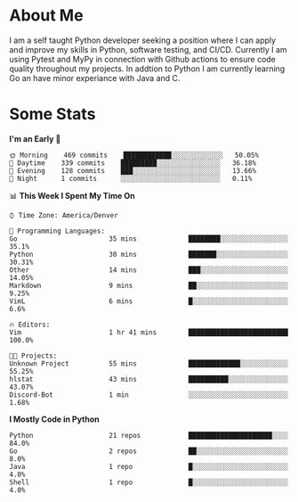 # About Me
  I am a self taught Python developer seeking a position where I can apply and improve my skills in Python, software testing, and CI/CD. Currently I am using Pytest and MyPy in connection with Github actions to ensure code quality throughout my projects. In addtion to Python I am currently learning Go an have minor experiance with Java and C.
  
 # Some Stats
  
<!--START_SECTION:waka-->
**I'm an Early 🐤** 

```text
🌞 Morning    469 commits    ████████████░░░░░░░░░░░░░   50.05% 
🌆 Daytime    339 commits    █████████░░░░░░░░░░░░░░░░   36.18% 
🌃 Evening    128 commits    ███░░░░░░░░░░░░░░░░░░░░░░   13.66% 
🌙 Night      1 commits      ░░░░░░░░░░░░░░░░░░░░░░░░░   0.11%

```


📊 **This Week I Spent My Time On** 

```text
⌚︎ Time Zone: America/Denver

💬 Programming Languages: 
Go                       35 mins             ████████░░░░░░░░░░░░░░░░░   35.1% 
Python                   30 mins             ███████░░░░░░░░░░░░░░░░░░   30.31% 
Other                    14 mins             ███░░░░░░░░░░░░░░░░░░░░░░   14.05% 
Markdown                 9 mins              ██░░░░░░░░░░░░░░░░░░░░░░░   9.25% 
VimL                     6 mins              █░░░░░░░░░░░░░░░░░░░░░░░░   6.6%

🔥 Editors: 
Vim                      1 hr 41 mins        █████████████████████████   100.0%

🐱‍💻 Projects: 
Unknown Project          55 mins             █████████████░░░░░░░░░░░░   55.25% 
hlstat                   43 mins             ██████████░░░░░░░░░░░░░░░   43.07% 
Discord-Bot              1 min               ░░░░░░░░░░░░░░░░░░░░░░░░░   1.68%

```

**I Mostly Code in Python** 

```text
Python                   21 repos            █████████████████████░░░░   84.0% 
Go                       2 repos             ██░░░░░░░░░░░░░░░░░░░░░░░   8.0% 
Java                     1 repo              █░░░░░░░░░░░░░░░░░░░░░░░░   4.0% 
Shell                    1 repo              █░░░░░░░░░░░░░░░░░░░░░░░░   4.0%

```



<!--END_SECTION:waka-->
